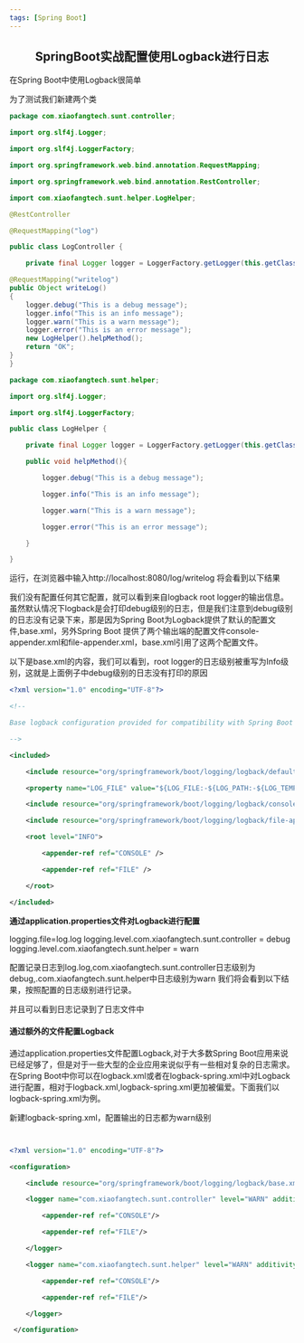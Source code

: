 ```yaml
---
tags: [Spring Boot]
---
```

## <center>SpringBoot实战配置使用Logback进行日志</center>

在Spring Boot中使用Logback很简单

为了测试我们新建两个类

```java
package com.xiaofangtech.sunt.controller;

import org.slf4j.Logger;

import org.slf4j.LoggerFactory;

import org.springframework.web.bind.annotation.RequestMapping;

import org.springframework.web.bind.annotation.RestController;

import com.xiaofangtech.sunt.helper.LogHelper;

@RestController

@RequestMapping("log")

public class LogController {

	private final Logger logger = LoggerFactory.getLogger(this.getClass());

@RequestMapping("writelog")
public Object writeLog()
{
	logger.debug("This is a debug message");
    logger.info("This is an info message");
    logger.warn("This is a warn message");
    logger.error("This is an error message");
    new LogHelper().helpMethod();
	return "OK";
}
}

package com.xiaofangtech.sunt.helper;

import org.slf4j.Logger;

import org.slf4j.LoggerFactory;

public class LogHelper {

	private final Logger logger = LoggerFactory.getLogger(this.getClass());

    public void helpMethod(){

        logger.debug("This is a debug message");

        logger.info("This is an info message");

        logger.warn("This is a warn message");

        logger.error("This is an error message");

    }

}

```

运行，在浏览器中输入http://localhost:8080/log/writelog 将会看到以下结果

我们没有配置任何其它配置，就可以看到来自logback root logger的输出信息。虽然默认情况下logback是会打印debug级别的日志，但是我们注意到debug级别的日志没有记录下来，那是因为Spring Boot为Logback提供了默认的配置文件,base.xml，另外Spring Boot 提供了两个输出端的配置文件console-appender.xml和file-appender.xml，base.xml引用了这两个配置文件。

以下是base.xml的内容，我们可以看到，root logger的日志级别被重写为Info级别，这就是上面例子中debug级别的日志没有打印的原因

```xml
<?xml version="1.0" encoding="UTF-8"?>

<!--

Base logback configuration provided for compatibility with Spring Boot 1.1

-->

<included>

	<include resource="org/springframework/boot/logging/logback/defaults.xml" />

	<property name="LOG_FILE" value="${LOG_FILE:-${LOG_PATH:-${LOG_TEMP:-${java.io.tmpdir:-/tmp}}/}spring.log}"/>

	<include resource="org/springframework/boot/logging/logback/console-appender.xml" />

	<include resource="org/springframework/boot/logging/logback/file-appender.xml" />

	<root level="INFO">

		<appender-ref ref="CONSOLE" />

		<appender-ref ref="FILE" />

	</root>

</included>

```

**通过application.properties文件对Logback进行配置**

logging.file=log.log
logging.level.com.xiaofangtech.sunt.controller = debug
logging.level.com.xiaofangtech.sunt.helper = warn

配置记录日志到log.log,com.xiaofangtech.sunt.controller日志级别为debug,.com.xiaofangtech.sunt.helper中日志级别为warn
我们将会看到以下结果，按照配置的日志级别进行记录。

并且可以看到日志记录到了日志文件中



#### 通过额外的文件配置Logback

通过application.properties文件配置Logback,对于大多数Spring Boot应用来说已经足够了，但是对于一些大型的企业应用来说似乎有一些相对复杂的日志需求。在Spring Boot中你可以在logback.xml或者在logback-spring.xml中对Logback进行配置，相对于logback.xml,logback-spring.xml更加被偏爱。下面我们以logback-spring.xml为例。

新建logback-spring.xml，配置输出的日志都为warn级别

```xml


<?xml version="1.0" encoding="UTF-8"?>

<configuration>

    <include resource="org/springframework/boot/logging/logback/base.xml"/>

    <logger name="com.xiaofangtech.sunt.controller" level="WARN" additivity="false">

        <appender-ref ref="CONSOLE"/>

        <appender-ref ref="FILE"/>

    </logger>

    <logger name="com.xiaofangtech.sunt.helper" level="WARN" additivity="false">

        <appender-ref ref="CONSOLE"/>

        <appender-ref ref="FILE"/>

    </logger>

 </configuration>

```





